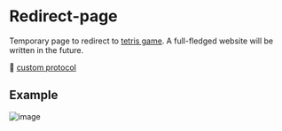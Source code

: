 # Redirect-page
Temporary page to redirect to [tetris game](https://github.com/vitaliysheshkoff/Tetris-Multiplayer). A full-fledged website will be written in the future.

:link: [custom protocol](https://medium.com/swlh/custom-protocol-handling-how-to-8ac41ff651eb)

## Example
![image](https://user-images.githubusercontent.com/55100820/153743028-63cdaf3f-2664-49e2-b6f3-b76a52e8d526.png)
